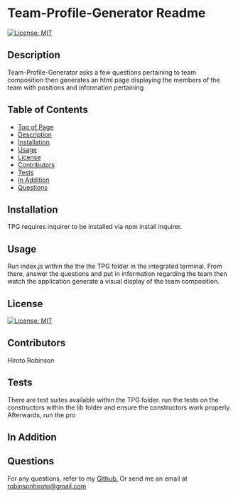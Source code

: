 # Team-Profile-Generator Readme
[![License: MIT](https://img.shields.io/badge/License-MIT-yellow.svg)](https://opensource.org/licenses/MIT)
## Description
Team-Profile-Generator asks a few questions pertaining to team composition then generates an html page displaying the members of the team with positions and information pertaining
## Table of Contents
* [Top of Page](#Team-Profile-Generator-readme)
* [Description](#description)
* [Installation](#installation)
* [Usage](#usage)
* [License](#license)
* [Contributors](#contributors)
* [Tests](#tests)
* [In Addition](#in-addition)
* [Questions](#questions)
## Installation
TPG requires inquirer to be installed via npm install inquirer.
## Usage
Run index.js within the the the TPG folder in the integrated terminal. From there, answer the questions and put in information regarding the team then watch the application generate a visual display of the team composition.
## License
[![License: MIT](https://img.shields.io/badge/License-MIT-yellow.svg)](https://opensource.org/licenses/MIT)
## Contributors
Hiroto Robinson
## Tests
There are test suites available within the TPG folder. run the tests on the constructors within the lib folder and ensure the constructors work properly. Afterwards, run the pro
## In Addition

## Questions
For any questions, refer to my [Github.](https://github.com/Gushihiro)
Or send me an email at <robinsonhiroto@gmail.com>